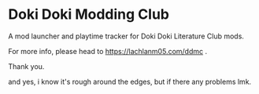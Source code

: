 # Doki Doki Modding Club
A mod launcher and playtime tracker for Doki Doki Literature Club mods.


For more info, please head to https://lachlanm05.com/ddmc .

Thank you.



and yes, i know it's rough around the edges, but if there any problems lmk.

